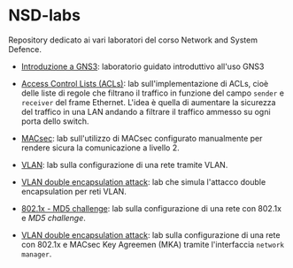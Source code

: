 # NSD-labs

Repository dedicato ai vari laboratori del corso Network and System Defence.

- [Introduzione a GNS3](https://github.com/lucaMastro/NSD_labs/tree/main/lab01-Intro): laboratorio guidato introduttivo all'uso GNS3

- [Access Control Lists (ACLs)](https://github.com/lucaMastro/NSD_labs/tree/main/lab02-ACL): lab sull'implementazione di ACLs, cioè delle liste di regole che filtrano il traffico in funzione del campo `sender` e `receiver` del frame Ethernet. L'idea è quella di aumentare la sicurezza del traffico in una LAN andando a filtrare il traffico ammesso su ogni porta dello switch.

- [MACsec](https://github.com/lucaMastro/NSD_labs/tree/main/lab03-MACsec): lab sull'utilizzo di MACsec configurato manualmente per rendere sicura la comunicazione a livello 2.

- [VLAN](https://github.com/lucaMastro/NSD_labs/tree/main/lab04-VLAN): lab sulla configurazione di una rete tramite VLAN.

- [VLAN double encapsulation attack](https://github.com/lucaMastro/NSD_labs/tree/main/lab04bis-VLAN_attack): lab che simula l'attacco double encapsulation per reti VLAN.

- [802.1x - MD5 challenge](https://github.com/lucaMastro/NSD_labs/tree/main/lab05-802.1x-md5): lab sulla configurazione di una rete con 802.1x e *MD5 challenge*.

- [VLAN double encapsulation attack](https://github.com/lucaMastro/NSD_labs/tree/main/lab06-MKA): lab sulla configurazione di una rete con 802.1x e MACsec Key Agreemen (MKA) tramite l'interfaccia `network manager`.
